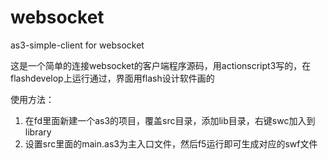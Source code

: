 # websocket
as3-simple-client for websocket

这是一个简单的连接websocket的客户端程序源码，用actionscript3写的，在flashdevelop上运行通过，界面用flash设计软件画的

使用方法：

1. 在fd里面新建一个as3的项目，覆盖src目录，添加lib目录，右键swc加入到library
2. 设置src里面的main.as3为主入口文件，然后f5运行即可生成对应的swf文件
